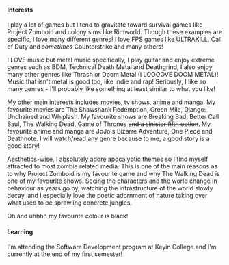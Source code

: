 #### Interests
I play a lot of games but I tend to gravitate toward survival games like Project Zomboid and colony sims like Rimworld. Though these examples are specific, I love many different genres! I love FPS games like ULTRAKILL, Call of Duty and *sometimes* Counterstrike and many others!

I LOVE music but metal music specifically, I play guitar and enjoy extreme genres such as BDM, Technical Death Metal and Deathgrind, I also enjoy many other genres like Thrash or Doom Metal (I LOOOOVE DOOM METAL)! Music that isn't metal is good too, like indie and rap! Seriously, I like so many genres - I'll probably like something at least similar to what you like!

My other main interests includes movies, tv shows, anime and manga. My favourite movies are The Shawshank Redemption, Green Mile, Django: Unchained and Whiplash. My favourite shows are Breaking Bad, Better Call Saul, The Walking Dead, Game of Thrones ~~and a sinister fifth option~~. My favourite anime and manga are JoJo's Bizarre Adventure, One Piece and Deathnote. I will watch/read any genre because to me, a good story is a good story!

Aesthetics-wise, I absolutely adore apocalyptic themes so I find myself attracted to most zombie related media. This is one of the main reasons as to why Project Zomboid is my favourite game and why The Walking Dead is one of my favourite shows. Seeing the characters and the world change in behaviour as years go by, watching the infrastructure of the world slowly decay, and I especially love the poetic adornment of nature taking over what used to be sprawling concrete jungles.

Oh and uhhhh my favourite colour is black!

#### Learning
I'm attending the Software Development program at Keyin College and I'm currently at the end of my first semester!
